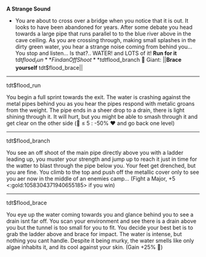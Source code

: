**__A Strange Sound__**
- You are about to cross over a bridge when you notice that it is out. It looks to have been abandoned for years. After some debate you head towards a large pipe that runs parallel to to the blue river above in the cave ceiling. As you are crossing through, making small splashes in the dirty green water, you hear a strange noise coming from behind you... You stop and listen... Is that?.. WATER! and LOTS of it!
**Run for it** tdt$flood_run
**Find an Off Shoot** tdt$flood_branch
:tooth:  Giant: ||**Brace yourself** tdt$flood_brace||

-------------
tdt$flood_run

You begin a full sprint towards the exit. The water is crashing against the metal pipes behind you as you hear the pipes respond with metalic groans from the weight. The pipe ends in a sheer drop to a drain, there is light shining through it. It will hurt, but you might be able to smash through it and get clear on the other side (🎲 ≤ 5 : -50% ❤️ and go back one level)

-------------
tdt$flood_branch

You see an off shoot of the main pipe directly above you with a ladder leading up, you muster your strength and jump up to reach it just in time for the watter to blast through the pipe below you. Your feet get drenched, but you are fine. You climb to the top and push off the metallic cover only to see you aer now in the middle of an enemies camp... (Fight a Major, +5 <:gold:1058304371940655185> if you win)

-------------
tdt$flood_brace

You eye up the water coming towards you and glance behind you to see a drain isnt far off. You scan your environment and see there is a drain above you but the tunnel is too small for you to fit. You decide your best bet is to grab the ladder above and brace for impact. The water is intense, but nothing you cant handle. Despite it being murky, the water smells like only algae inhabits it, and its cool against your skin. (Gain +25% 🔷)
